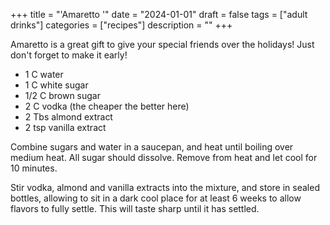 ﻿+++
title = "'Amaretto '"
date = "2024-01-01"
draft = false
tags = ["adult drinks"]
categories = ["recipes"]
description = ""
+++

Amaretto is a great gift to give your special friends over the holidays! Just don't forget to make it early! 

* 1 C water
* 1 C white sugar
* 1/2 C brown sugar
* 2 C vodka (the cheaper the better here)
* 2 Tbs almond extract
* 2 tsp vanilla extract

Combine sugars and water in a saucepan, and heat until boiling over medium heat. All sugar should dissolve. Remove from heat and let cool for 10 minutes. 

Stir vodka, almond and vanilla extracts into the mixture, and store in sealed bottles, allowing to sit in a dark cool place for at least 6 weeks to allow flavors to fully settle. This will taste sharp until it has settled.